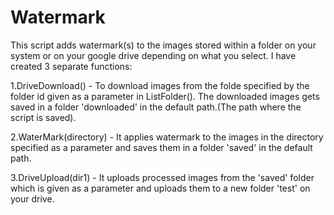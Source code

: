 # Watermark
This script adds watermark(s) to the images stored within a folder on your system or on your google drive depending on what you select.
I have created 3 separate functions:

1.DriveDownload() - To download images from the folde specified by the folder id given as a parameter in ListFolder(). The downloaded images gets saved in a folder 'downloaded' in the default path.(The path where the script is saved).

2.WaterMark(directory) - It applies watermark to the images in the directory specified as a parameter and saves them in a folder 'saved' in the default path.

3.DriveUpload(dir1) - It uploads processed images from the 'saved' folder which is given as a parameter and uploads them to a new folder 'test' on your drive.

